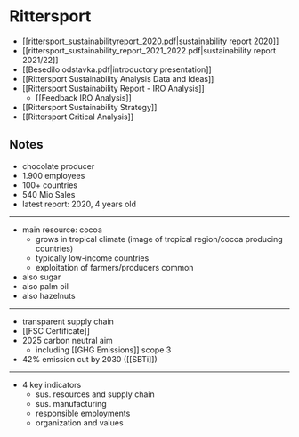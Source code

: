 # Rittersport
- [[rittersport_sustainabilityreport_2020.pdf|sustainability report 2020]]
- [[rittersport_sustainability_report_2021_2022.pdf|sustainability report 2021/22]]
- [[Besedilo odstavka.pdf|introductory presentation]]
- [[Rittersport Sustainability Analysis Data and Ideas]]
- [[Rittersport Sustainability Report - IRO Analysis]]
	- [[Feedback IRO Analysis]]
- [[Rittersport Sustainability Strategy]]
- [[Rittersport Critical Analysis]]

## Notes
- chocolate producer
- 1.900 employees
- 100+ countries
- 540 Mio Sales
- latest report: 2020, 4 years old
---
- main resource: cocoa
	- grows in tropical climate (image of tropical region/cocoa producing countries)
	- typically low-income countries
	- exploitation of farmers/producers common
- also sugar
- also palm oil
- also hazelnuts
---
- transparent supply chain
- [[FSC Certificate]] 
- 2025 carbon neutral aim
	- including [[GHG Emissions]] scope 3
- 42% emission cut by 2030 ([[SBTi]])
---
- 4 key indicators
	- sus. resources and supply chain
	- sus. manufacturing
	- responsible employments
	- organization and values
